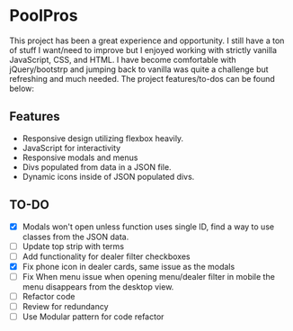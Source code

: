 # PoolPros

This project has been a great experience and opportunity. I still have a ton of stuff I want/need to improve but I enjoyed working with strictly vanilla JavaScript, CSS, and HTML. I have become comfortable with jQuery/bootstrp and jumping back to vanilla was quite a challenge but refreshing and much needed. The project features/to-dos can be found below:

## Features

* Responsive design utilizing flexbox heavily.
* JavaScript for interactivity
* Responsive modals and menus
* Divs populated from data in a JSON file.
* Dynamic icons inside of JSON populated divs. 

## TO-DO

- [X] Modals won't open unless function uses single ID, find a way to use classes from the JSON data.
- [ ] Update top strip with terms
- [ ] Add functionality for dealer filter checkboxes
- [X] Fix phone icon in dealer cards, same issue as the modals
- [ ] Fix When menu issue when opening menu/dealer filter in mobile the menu disappears from the desktop view.
- [ ] Refactor code
- [ ] Review for redundancy
- [ ] Use Modular pattern for code refactor 